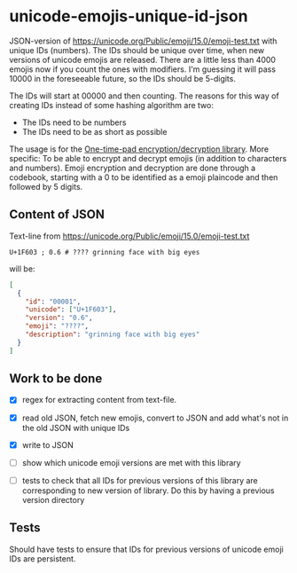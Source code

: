# unicode-emojis-unique-id-json

JSON-version of https://unicode.org/Public/emoji/15.0/emoji-test.txt with unique IDs (numbers). The IDs should be unique over time, when new versions of unicode emojis are released. There are a little less than 4000 emojis now if you count the ones with modifiers. I'm guessing it will pass 10000 in the foreseeable future, so the IDs should be 5-digits.

The IDs will start at 00000 and then counting. The reasons for this way of creating IDs instead of some hashing algorithm are two:

* The IDs need to be numbers
* The IDs need to be as short as possible

The usage is for the [One-time-pad encryption/decryption library](https://github.com/eklem/otp-encryption-decryption-lib). More specific: To be able to encrypt and decrypt emojis (in addition to characters and numbers). Emoji encryption and decryption are done through a codebook, starting with a 0 to be identified as a emoji plaincode and then followed by 5 digits.

## Content of JSON

Text-line from https://unicode.org/Public/emoji/15.0/emoji-test.txt

```text
U+1F603 ; 0.6 # ???? grinning face with big eyes
```

will be:

```Json
[
  {
    "id": "00001",
    "unicode": ["U+1F603"],
    "version": "0.6",
    "emoji": "????",
    "description": "grinning face with big eyes"
  }
]
```

## Work to be done

* [x] regex for extracting content from text-file.
* [x] read old JSON, fetch new emojis, convert to JSON and add what's not in the old JSON with unique IDs
* [x] write to JSON
* [ ] show which unicode emoji versions are met with this library
* [ ] tests to check that all IDs for previous versions of this library are corresponding to new version of library. Do this by having a previous version directory


## Tests

Should have tests to ensure that IDs for previous versions of unicode emoji IDs are persistent.
